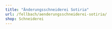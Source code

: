 ```yaml
---
title: "Änderungsschneiderei Sotiria"
url: /fellbach/aenderungsschneiderei-sotiria/
shop: Schneiderei
---
```

